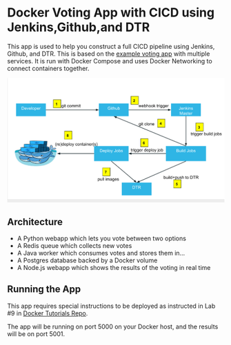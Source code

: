 Docker Voting App with CICD using Jenkins,Github,and DTR
====================

This app is used to help you construct a full CICD pipeline using Jenkins, Github, and DTR. This is based on the [example voting app](https://github.com/docker/example-voting-app) with multiple services. It is run with Docker Compose and uses Docker Networking to connect containers together. 

![](images/9_image_1.png)

Architecture
-----

* A Python webapp which lets you vote between two options
* A Redis queue which collects new votes
* A Java worker which consumes votes and stores them in…
* A Postgres database backed by a Docker volume
* A Node.js webapp which shows the results of the voting in real time

Running the App
-------

This app requires special instructions to be deployed as instructed in Lab #9 in [Docker Tutorials Repo](https://github.com/docker/dceu_tutorials/blob/master/9-cicd-with-docker.md).

The app will be running on port 5000 on your Docker host, and the results will be on port 5001.
